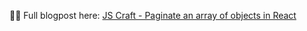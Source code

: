 👨‍💻 Full blogpost here: [JS Craft - Paginate an array of objects in React](https://www.js-craft.io/blog/react-paginate-array-objects/)